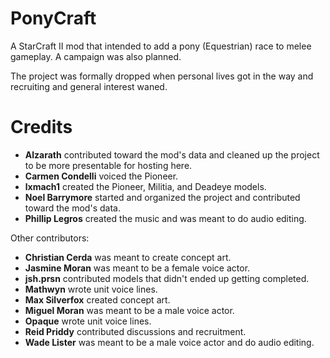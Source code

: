 # PonyCraft

A StarCraft II mod that intended to add a pony (Equestrian) race to melee gameplay. A campaign was also planned.

The project was formally dropped when personal lives got in the way and recruiting and general interest waned.

# Credits

- **Alzarath** contributed toward the mod's data and cleaned up the project to be more presentable for hosting here.
- **Carmen Condelli** voiced the Pioneer.
- **lxmach1** created the Pioneer, Militia, and Deadeye models.
- **Noel Barrymore** started and organized the project and contributed toward the mod's data.
- **Phillip Legros** created the music and was meant to do audio editing.

Other contributors:

- **Christian Cerda** was meant to create concept art.
- **Jasmine Moran** was meant to be a female voice actor.
- **jsh.prsn** contributed models that didn't ended up getting completed.
- **Mathwyn** wrote unit voice lines.
- **Max Silverfox** created concept art.
- **Miguel Moran** was meant to be a male voice actor.
- **Opaque** wrote unit voice lines.
- **Reid Priddy** contributed discussions and recruitment.
- **Wade Lister** was meant to be a male voice actor and do audio editing.
